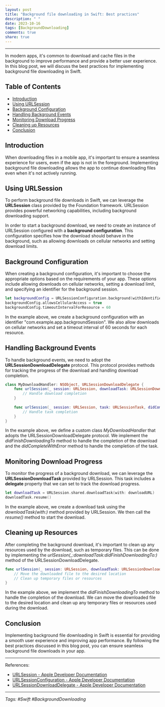 ```yaml
---
layout: post
title: "Background file downloading in Swift: Best practices"
description: " "
date: 2023-10-16
tags: [BackgroundDownloading]
comments: true
share: true
---
```


---

In modern apps, it's common to download and cache files in the background to improve performance and provide a better user experience. In this blog post, we will discuss the best practices for implementing background file downloading in Swift.

## Table of Contents

- [Introduction](#introduction)
- [Using URLSession](#using-urlsession)
- [Background Configuration](#background-configuration)
- [Handling Background Events](#handling-background-events)
- [Monitoring Download Progress](#monitoring-download-progress)
- [Cleaning up Resources](#cleaning-up-resources)
- [Conclusion](#conclusion)

## Introduction

When downloading files in a mobile app, it's important to ensure a seamless experience for users, even if the app is not in the foreground. Implementing background file downloading allows the app to continue downloading files even when it's not actively running.

## Using URLSession

To perform background file downloads in Swift, we can leverage the **URLSession** class provided by the Foundation framework. URLSession provides powerful networking capabilities, including background downloading support.

In order to start a background download, we need to create an instance of URLSession configured with a **background configuration**. This configuration specifies how the download should behave in the background, such as allowing downloads on cellular networks and setting download limits.

## Background Configuration

When creating a background configuration, it's important to choose the appropriate options based on the requirements of your app. These options include allowing downloads on cellular networks, setting a download limit, and specifying an identifier for the background session.

```swift
let backgroundConfig = URLSessionConfiguration.background(withIdentifier: "com.example.app.backgroundSession")
backgroundConfig.allowsCellularAccess = true
backgroundConfig.timeoutIntervalForResource = 60
```

In the example above, we create a background configuration with an identifier "com.example.app.backgroundSession". We also allow downloads on cellular networks and set a timeout interval of 60 seconds for each resource.

## Handling Background Events

To handle background events, we need to adopt the **URLSessionDownloadDelegate** protocol. This protocol provides methods for tracking the progress of the download and handling download completion.

```swift
class MyDownloadHandler: NSObject, URLSessionDownloadDelegate {
    func urlSession(_ session: URLSession, downloadTask: URLSessionDownloadTask, didFinishDownloadingTo location: URL) {
        // Handle download completion
    }
    
    func urlSession(_ session: URLSession, task: URLSessionTask, didCompleteWithError error: Error?) {
        // Handle task completion
    }
}
```

In the example above, we define a custom class *MyDownloadHandler* that adopts the URLSessionDownloadDelegate protocol. We implement the *didFinishDownloadingTo* method to handle the completion of the download and the *didCompleteWithError* method to handle the completion of the task.

## Monitoring Download Progress

To monitor the progress of a background download, we can leverage the **URLSessionDownloadTask** provided by URLSession. This task includes a **delegate** property that we can set to track the download progress.

```swift
let downloadTask = URLSession.shared.downloadTask(with: downloadURL)
downloadTask.resume()
```

In the example above, we create a download task using the *downloadTask(with:)* method provided by URLSession. We then call the *resume()* method to start the download.

## Cleaning up Resources

After completing the background download, it's important to clean up any resources used by the download, such as temporary files. This can be done by implementing the *urlSession(_:downloadTask:didFinishDownloadingTo:)* method of the URLSessionDownloadDelegate.

```swift
func urlSession(_ session: URLSession, downloadTask: URLSessionDownloadTask, didFinishDownloadingTo location: URL) {
    // Move the downloaded file to the desired location
    // Clean up temporary files or resources
}
```

In the example above, we implement the *didFinishDownloadingTo* method to handle the completion of the download. We can move the downloaded file to the desired location and clean up any temporary files or resources used during the download.

## Conclusion

Implementing background file downloading in Swift is essential for providing a smooth user experience and improving app performance. By following the best practices discussed in this blog post, you can ensure seamless background file downloads in your app.

---

References:
- [URLSession - Apple Developer Documentation](https://developer.apple.com/documentation/foundation/urlsession)
- [URLSessionConfiguration - Apple Developer Documentation](https://developer.apple.com/documentation/foundation/urlsessionconfiguration)
- [URLSessionDownloadDelegate - Apple Developer Documentation](https://developer.apple.com/documentation/foundation/urlsessiondownloaddelegate)

---

*Tags: #Swift #BackgroundDownloading*